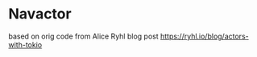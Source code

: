 Navactor
============

based on orig code from Alice Ryhl blog post https://ryhl.io/blog/actors-with-tokio
